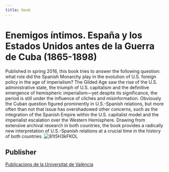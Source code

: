 ```yaml
---
title: book
---
```


# Enemigos íntimos. España y los Estados Unidos antes de la Guerra de Cuba (1865-1898) 

Published in spring 2016, this book tries to answer the following question: what role did the Spanish Monarchy play in the evolution of U.S. foreign policy in the age of imperialism? The Gilded Age saw the rise of the U.S. administrative state, the triumph of U.S. capitalism and the definitive emergence of hemispheric imperialism—yet despite its significance, the period is still under the influence of clichés and misinformation. Obviously the Cuban question figured prominently in U.S.-Spanish relations, but more often than not that issue has overshadowed other concerns, such as the integration of the Spanish Empire within the U.S. capitalist model and the imperialist escalation over the Western Hemisphere. Drawing from extensive archival research in both countries, the book provides a radically new interpretation of U.S.-Spanish relations at a crucial time in the history of both countries.
![81t5H3kFKOL](https://github.com/user-attachments/assets/89132a88-9086-4060-b7c9-59e7bc2da88f)


## Publisher
[Publicacions de la Universitat de València](https://puv.uv.es/enemigos-intimos.html)

